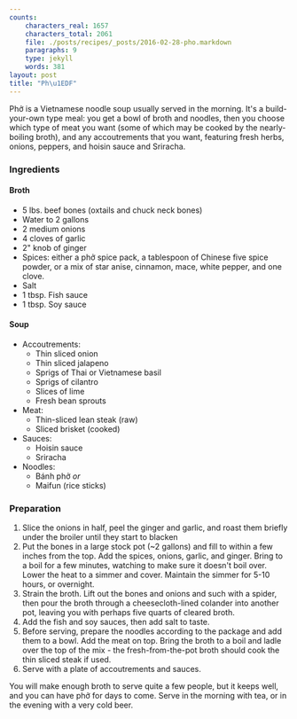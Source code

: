 ```yaml
---
counts:
    characters_real: 1657
    characters_total: 2061
    file: ./posts/recipes/_posts/2016-02-28-pho.markdown
    paragraphs: 9
    type: jekyll
    words: 381
layout: post
title: "Ph\u1EDF"
---
```


Phở is a Vietnamese noodle soup usually served in the morning.  It's a build-your-own type meal: you get a bowl of broth and noodles, then you choose which type of meat you want (some of which may be cooked by the nearly-boiling broth), and any accoutrements that you want, featuring fresh herbs, onions, peppers, and hoisin sauce and Sriracha.

### Ingredients

#### Broth

* 5 lbs. beef bones (oxtails and chuck neck bones)
* Water to 2 gallons
* 2 medium onions
* 4 cloves of garlic
* 2" knob of ginger
* Spices: either a phở spice pack, a tablespoon of Chinese five spice powder, or a mix of star anise, cinnamon, mace, white pepper, and one clove.
* Salt
* 1 tbsp. Fish sauce
* 1 tbsp. Soy sauce

#### Soup

* Accoutrements:
    * Thin sliced onion
    * Thin sliced jalapeno
    * Sprigs of Thai or Vietnamese basil
    * Sprigs of cilantro
    * Slices of lime
    * Fresh bean sprouts
* Meat:
    * Thin-sliced lean steak (raw)
    * Sliced brisket (cooked)
* Sauces:
    * Hoisin sauce
    * Sriracha
* Noodles:
    * Bánh phở *or*
    * Maifun (rice sticks)

### Preparation

1. Slice the onions in half, peel the ginger and garlic, and roast them briefly under the broiler until they start to blacken
2. Put the bones in a large stock pot (~2 gallons) and fill to within a few inches from the top.  Add the spices, onions, garlic, and ginger.  Bring to a boil for a few minutes, watching to make sure it doesn't boil over.  Lower the heat to a simmer and cover.  Maintain the simmer for 5-10 hours, or overnight.
3. Strain the broth.  Lift out the bones and onions and such with a spider, then pour the broth through a cheesecloth-lined colander into another pot, leaving you with perhaps five quarts of cleared broth.
4. Add the fish and soy sauces, then add salt to taste.
5. Before serving, prepare the noodles according to the package and add them to a bowl.  Add the meat on top.  Bring the broth to a boil and ladle over the top of the mix - the fresh-from-the-pot broth should cook the thin sliced steak if used.
6. Serve with a plate of accoutrements and sauces.

You will make enough broth to serve quite a few people, but it keeps well, and you can have phở for days to come.  Serve in the morning with tea, or in the evening with a very cold beer.
